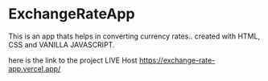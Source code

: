 # ExchangeRateApp
This is an app thats helps in converting currency rates.. created with HTML, CSS and VANILLA JAVASCRIPT.

here is the link to the project LIVE Host https://exchange-rate-app.vercel.app/